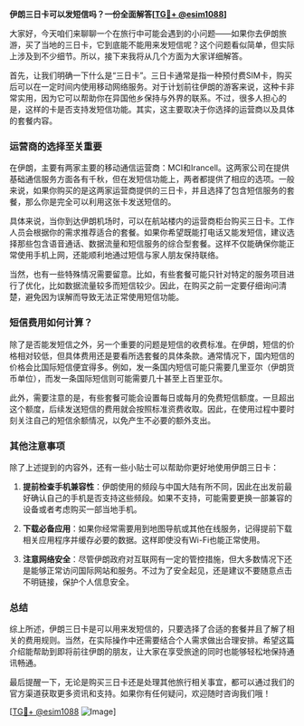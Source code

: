 **伊朗三日卡可以发短信吗？一份全面解答[[TG💪+ @esim1088](https://t.me/s/esim1088)]**

大家好，今天咱们来聊聊一个在旅行中可能会遇到的小问题——如果你去伊朗旅游，买了当地的三日卡，它到底能不能用来发短信呢？这个问题看似简单，但实际上涉及到不少细节。所以，接下来我将从几个方面为大家详细解答。

首先，让我们明确一下什么是“三日卡”。三日卡通常是指一种预付费SIM卡，购买后可以在一定时间内使用移动网络服务。对于计划前往伊朗的游客来说，这种卡非常实用，因为它可以帮助你在异国他乡保持与外界的联系。不过，很多人担心的是，这样的卡是否支持发短信功能。其实，这主要取决于你选择的运营商以及具体的套餐内容。

### **运营商的选择至关重要**

在伊朗，主要有两家主要的移动通信运营商：MCI和Irancell。这两家公司在提供基础通信服务方面各有千秋，但在发短信功能上，两者都提供了相应的选项。一般来说，如果你购买的是这两家运营商提供的三日卡，并且选择了包含短信服务的套餐，那么你是完全可以利用这张卡发送短信的。

具体来说，当你到达伊朗机场时，可以在航站楼内的运营商柜台购买三日卡。工作人员会根据你的需求推荐适合的套餐。如果你希望既能打电话又能发短信，建议选择那些包含语音通话、数据流量和短信服务的综合型套餐。这样不仅能确保你能正常使用手机上网，还能顺利地通过短信与家人朋友保持联络。

当然，也有一些特殊情况需要留意。比如，有些套餐可能只针对特定的服务项目进行了优化，比如数据流量较多而短信较少。因此，在购买之前一定要仔细询问清楚，避免因为误解而导致无法正常使用短信功能。

### **短信费用如何计算？**

除了是否能发短信之外，另一个重要的问题是短信的收费标准。在伊朗，短信的价格相对较低，但具体费用还是要看所选套餐的具体条款。通常情况下，国内短信的价格会比国际短信便宜得多。例如，发一条国内短信可能只需要几里亚尔（伊朗货币单位），而发一条国际短信则可能需要几十甚至上百里亚尔。

此外，需要注意的是，有些套餐可能会设置每日或每月的免费短信额度。一旦超出这个额度，后续发送短信的费用就会按照标准资费收取。因此，在使用过程中要时刻关注自己的短信余额情况，以免产生不必要的额外支出。

### **其他注意事项**

除了上述提到的内容外，还有一些小贴士可以帮助你更好地使用伊朗三日卡：

1. **提前检查手机兼容性**：伊朗使用的频段与中国大陆有所不同，因此在出发前最好确认自己的手机是否支持这些频段。如果不支持，可能需要更换一部兼容的设备或者考虑购买一部当地手机。

2. **下载必备应用**：如果你经常需要用到地图导航或其他在线服务，记得提前下载相关应用程序并缓存必要的数据。这样即使没有Wi-Fi也能正常使用。

3. **注意网络安全**：尽管伊朗政府对互联网有一定的管控措施，但大多数情况下还是能够正常访问国际网站和服务。不过为了安全起见，还是建议不要随意点击不明链接，保护个人信息安全。

### **总结**

综上所述，伊朗三日卡是可以用来发短信的，只要选择了合适的套餐并且了解了相关的费用规则。当然，在实际操作中还需要结合个人需求做出合理安排。希望这篇介绍能帮助到即将前往伊朗的朋友，让大家在享受旅途的同时也能够轻松地保持通讯畅通。

最后提醒一下，无论是购买三日卡还是处理其他旅行相关事宜，都可以通过我们的官方渠道获取更多资讯和支持。如果你有任何疑问，欢迎随时咨询我们哦！

[[TG💪+ @esim1088](https://t.me/s/esim1088) ![Image](https://i.postimg.cc/4NQfJmqS/Snipaste-2025-05-13-00-14-12.png)]